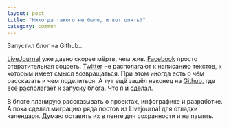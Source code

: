 ```yaml
---
layout: post
title: "Никогда такого не было, и вот опять!"
category: common
---
```

Запустил блог на Github...

[LiveJournal](https://quillcraft.livejournal.com) уже давно скорее мёртв, чем жив. [Facebook](https://www.facebook.com/anton.mizinov) просто отвратительная соцсеть. [Twitter](https://twitter.com/anton_mizinov) не располагают к написанию текстов, к которым имеет смысл возвращаться. При этом иногда есть о чём рассказать и чем поделиться. А тут ещё зашёл наконец на [Github](https://github.com/quillcraft), где всё располагает к запуску блога. Что я и сделал.

В блоге планирую рассказывать о проектах, инфографике и разработке. А пока сделал миграцию ряда постов из Livejournal для отладки календаря. Думаю оставить их в ленте для сохранности и на память.
